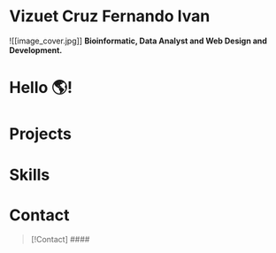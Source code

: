 # Vizuet Cruz Fernando Ivan
![[image_cover.jpg]]
**Bioinformatic, Data Analyst and Web Design and Development.**
# Hello 🌎!


# Projects

# Skills

# Contact

> [!Contact] ####  
>

